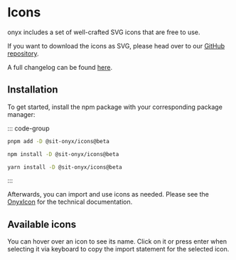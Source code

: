 # Icons

onyx includes a set of well-crafted SVG icons that are free to use.

If you want to download the icons as SVG, please head over to our [GitHub repository](https://github.com/SchwarzIT/onyx/tree/main/packages/icons/src/assets).

A full changelog can be found [here](/development/packages/changelogs/icons).

## Installation

To get started, install the npm package with your corresponding package manager:

::: code-group

```sh [pnpm]
pnpm add -D @sit-onyx/icons@beta
```

```sh [npm]
npm install -D @sit-onyx/icons@beta
```

```sh [yarn]
yarn install -D @sit-onyx/icons@beta
```

:::

Afterwards, you can import and use icons as needed. Please see the [OnyxIcon](https://storybook.onyx.schwarz/?path=/docs/basic-icon--docs) for the technical documentation.

## Available icons

You can hover over an icon to see its name. Click on it or press enter when selecting it via keyboard to copy the import statement for the selected icon.

<script lang="ts" setup>
import OnyxIconLibrary from ".vitepress/components/OnyxIconLibrary.vue"
</script>

<OnyxIconLibrary />
